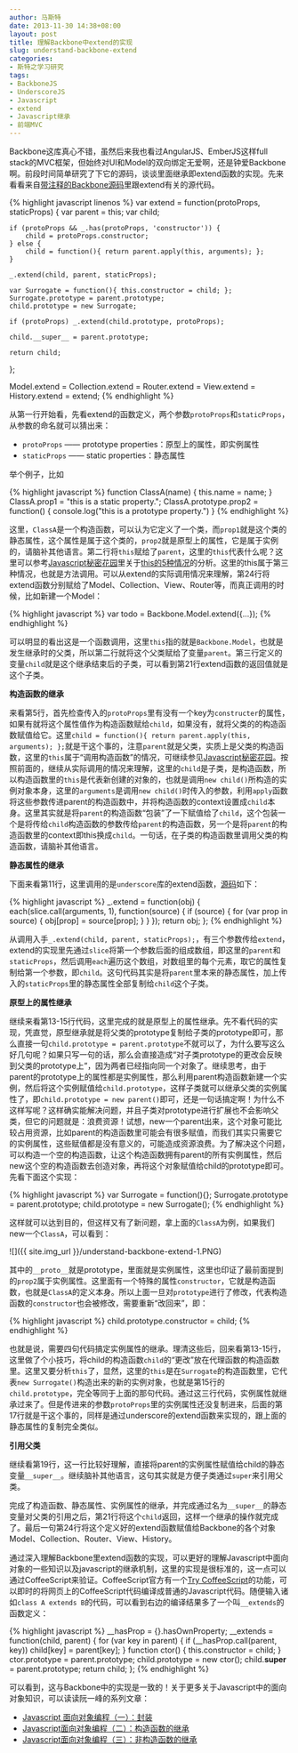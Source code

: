 ```yaml
---
author: 马斯特
date: 2013-11-30 14:38+08:00
layout: post
title: 理解Backbone中extend的实现
slug: understand-backbone-extend
categories: 
- 斯特之学习研究
tags: 
- BackboneJS
- UnderscoreJS
- Javascript
- extend
- Javascript继承
- 前端MVC
---
```


Backbone这库真心不错，虽然后来我也看过AngularJS、EmberJS这样full stack的MVC框架，但始终对UI和Model的双向绑定无爱啊，还是钟爱Backbone啊。前段时间简单研究了下它的源码，谈谈里面继承即extend函数的实现。先来看看来自[带注释的Backbone源码](http://backbonejs.org/docs/backbone.html#section-190)里跟extend有关的源代码。

{% highlight javascript linenos %}
var extend = function(protoProps, staticProps) {
    var parent = this;
    var child;
    
    if (protoProps && _.has(protoProps, 'constructor')) {
        child = protoProps.constructor;
    } else {
        child = function(){ return parent.apply(this, arguments); };
    }
    
    _.extend(child, parent, staticProps);
    
    var Surrogate = function(){ this.constructor = child; };
    Surrogate.prototype = parent.prototype;
    child.prototype = new Surrogate;
    
    if (protoProps) _.extend(child.prototype, protoProps);
    
    child.__super__ = parent.prototype;

    return child;
};

Model.extend = Collection.extend = Router.extend = View.extend = History.extend = extend;
{% endhighlight %}

<!--more-->

从第一行开始看，先看extend的函数定义，两个参数`protoProps`和`staticProps`，从参数的命名就可以猜出来：

* `protoProps` —— prototype properties：原型上的属性，即实例属性
* `staticProps` —— static properties：静态属性

举个例子，比如

{% highlight javascript %}
function ClassA(name) {
    this.name = name;
}
ClassA.prop1 = "this is a static property.";
ClassA.prototype.prop2 = function() {
    console.log("this is a prototype property.")
}
{% endhighlight %}

这里，`ClassA`是一个构造函数，可以认为它定义了一个类，而`prop1`就是这个类的静态属性，这个属性是属于这个类的，`prop2`就是原型上的属性，它是属于实例的，请脑补其他语言。第二行将`this`赋给了`parent`，这里的`this`代表什么呢？这里可以参考[Javascript秘密花园](http://bonsaiden.github.io/JavaScript-Garden/zh/)里关于[this的5种情况](http://bonsaiden.github.io/JavaScript-Garden/zh/#function.this)的分析。这里的this属于第三种情况，也就是方法调用。可以从extend的实际调用情况来理解，第24行将extend函数分别赋给了Model、Collection、View、Router等，而真正调用的时候，比如新建一个Model：

{% highlight javascript %}
var todo = Backbone.Model.extend({...});
{% endhighlight %}

可以明显的看出这是一个函数调用，这里`this`指的就是`Backbone.Model`，也就是发生继承时的父类，所以第二行就将这个父类赋给了变量`parent`。第三行定义的变量`child`就是这个继承结束后的子类，可以看到第21行extend函数的返回值就是这个子类。

**构造函数的继承**

来看第5行，首先检查传入的`protoProps`里有没有一个key为`constructer`的属性，如果有就将这个属性值作为构造函数赋给`child`，如果没有，就将父类的的构造函数赋值给它。这里`child = function(){ return parent.apply(this, arguments); };`就是干这个事的，注意`parent`就是父类，实质上是父类的构造函数，这里的`this`属于“调用构造函数”的情况，可继续参见[Javascript秘密花园](http://bonsaiden.github.io/JavaScript-Garden/zh/#function.this)。按照前面的，继续从实际调用的情况来理解，这里的`child`是子类，是构造函数，所以构造函数里的`this`是代表新创建的对象的，也就是调用`new child()`所构造的实例对象本身，这里的`arguments`是调用`new child()`时传入的参数，利用`apply`函数将这些参数传进parent的构造函数中，并将构造函数的context设置成`child`本身。这里其实就是将`parent`的构造函数“包装”了一下赋值给了`child`，这个包装一个是将传给`child`构造函数的参数传给`parent`的构造函数，另一个是将`parent`的构造函数里的context即this换成`child`。一句话，在子类的构造函数里调用父类的构造函数，请脑补其他语言。

**静态属性的继承**

下面来看第11行，这里调用的是`underscore`库的extend函数，[源码](http://underscorejs.org/docs/underscore.html#section-78)如下：

{% highlight javascript %}
_.extend = function(obj) {
    each(slice.call(arguments, 1), function(source) {
        if (source) {
            for (var prop in source) {
                obj[prop] = source[prop];
            }
        }
    });
    return obj;
};
{% endhighlight %}

从调用入手`_.extend(child, parent, staticProps);`，有三个参数传给`extend`，extend的实现里先通过`slice`将第一个参数后面的组成数组，即这里的`parent`和`staticProps`，然后调用`each`遍历这个数组，对数组里的每个元素，取它的属性复制给第一个参数，即`child`。这句代码其实是将`parent`里本来的静态属性，加上传入的`staticProps`里的静态属性全部复制给`child`这个子类。

**原型上的属性继承**

继续来看第13-15行代码，这里完成的就是原型上的属性继承。先不看代码的实现，凭直觉，原型继承就是将父类的prototype复制给子类的prototype即可，那么直接一句`child.prototype = parent.prototype`不就可以了，为什么要写这么好几句呢？如果只写一句的话，那么会直接造成“对子类prototype的更改会反映到父类的prototype上”，因为两者已经指向同一个对象了。继续思考，由于parent的prototype上的属性都是实例属性，那么利用parent构造函数新建一个实例，然后将这个实例赋值给`child.prototype`，这样子类就可以继承父类的实例属性了，即`child.prototype = new parent()`即可，还是一句话搞定啊！为什么不这样写呢？这样确实能解决问题，并且子类对prototype进行扩展也不会影响父类，但它的问题就是：浪费资源！试想，new一个parent出来，这个对象可能比较占用资源，比如parent的构造函数里可能会有很多赋值，而我们其实只需要它的实例属性，这些赋值都是没有意义的，可能造成资源浪费。为了解决这个问题，可以构造一个空的构造函数，让这个构造函数拥有parent的所有实例属性，然后new这个空的构造函数去创造对象，再将这个对象赋值给child的prototype即可。先看下面这个实现：

{% highlight javascript %}
var Surrogate = function(){};
Surrogate.prototype = parent.prototype;
child.prototype = new Surrogate();
{% endhighlight %}

这样就可以达到目的，但这样又有了新问题，拿上面的`ClassA`为例，如果我们new一个`ClassA`，可以看到：

![]({{ site.img_url }}/understand-backbone-extend-1.PNG)

其中的`__proto__`就是prototype，里面就是实例属性，这里也印证了最前面提到的`prop2`属于实例属性。这里面有一个特殊的属性`constructor`，它就是构造函数，也就是`ClassA`的定义本身。所以上面一旦对`prototype`进行了修改，代表构造函数的`constructor`也会被修改，需要重新“改回来”，即：

{% highlight javascript %}
child.prototype.constructor = child;
{% endhighlight %}

也就是说，需要四句代码搞定实例属性的继承。理清这些后，回来看第13-15行，这里做了个小技巧，将child的构造函数`child`的“更改”放在代理函数的构造函数里。这里又要分析`this`了，显然，这里的`this`是在`Surrogate`的构造函数里，它代表`new Surrogate()`构造出来的新的实例对象，也就是第15行的`child.prototype`，完全等同于上面的那句代码。通过这三行代码，实例属性就继承过来了。但是传进来的参数`protoProps`里的实例属性还没复制进来，后面的第17行就是干这个事的，同样是通过underscore的extend函数来实现的，跟上面的静态属性的复制完全类似。

**引用父类**

继续看第19行，这一行比较好理解，直接将parent的实例属性赋值给child的静态变量`__super__`。继续脑补其他语言，这句其实就是方便子类通过`super`来引用父类。

完成了构造函数、静态属性、实例属性的继承，并完成通过名为`__super__`的静态变量对父类的引用之后，第21行将这个`child`返回，这样一个继承的操作就完成了。最后一句第24行将这个定义好的extend函数赋值给Backbone的各个对象Model、Collection、Router、View、History。

通过深入理解Backbone里extend函数的实现，可以更好的理解Javascript中面向对象的一些知识以及javascript的继承机制，这里的实现是很标准的，这一点可以通过CoffeeScript来验证。CoffeeScript官方有一个[Try CoffeeScript](http://coffeescript.org/)的功能，可以即时的将网页上的CoffeeScript代码编译成普通的Javascript代码。随便输入诸如`class A extends B`的代码，可以看到右边的编译结果多了一个叫`__extends`的函数定义：

{% highlight javascript %}
__hasProp = {}.hasOwnProperty;
__extends = function(child, parent) { 
    for (var key in parent) { 
        if (__hasProp.call(parent, key)) child[key] = parent[key]; 
    }
    function ctor() { this.constructor = child; } 
    ctor.prototype = parent.prototype; 
    child.prototype = new ctor(); 
    child.__super__ = parent.prototype; 
    return child; 
};
{% endhighlight %}

可以看到，这与Backbone中的实现是一致的！关于更多关于Javascript中的面向对象知识，可以读读阮一峰的系列文章：

* [Javascript 面向对象编程（一）：封装](http://www.ruanyifeng.com/blog/2010/05/object-oriented_javascript_encapsulation.html)
* [Javascript面向对象编程（二）：构造函数的继承](http://www.ruanyifeng.com/blog/2010/05/object-oriented_javascript_inheritance.html)
* [Javascript面向对象编程（三）：非构造函数的继承](http://www.ruanyifeng.com/blog/2010/05/object-oriented_javascript_inheritance_continued.html)